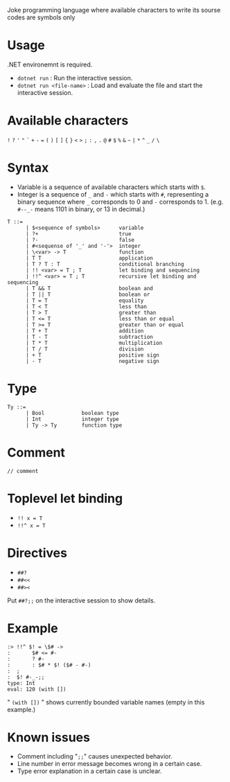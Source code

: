 Joke programming language where available characters to write its sourse codes are symbols only

# Usage
.NET environemnt is required.

- `dotnet run` : Run the interactive session.
- `dotnet run <file-name>` : Load and evaluate the file and start the interactive session.

# Available characters
`!` `?` `'` `"` ``` ` ``` `+` `-` `=` `(` `)` `[` `]` `{` `}` `<` `>` `;` `:` `,` `.` `@` `#` `$` `%` `&` `~` `|` `*` `^` `_` `/` `\`

# Syntax
- Variable is a sequence of available characters which starts with `$`.
- Integer is a sequence of `_` and `-` which starts with `#`, representing a binary sequence where `_` corresponds to 0 and `-` corresponds to 1. (e.g. `#--_-` means 1101 in binary, or 13 in decimal.)
```
T ::=
      | $<sequence of symbols>      variable
      | ?+                          true
      | ?-                          false
      | #<sequense of '_' and '-'>  integer
      | \<var> -> T                 function
      | T T                         application
      | T ? T : T                   conditional branching
      | !! <var> = T ; T            let binding and sequencing
      | !!^ <var> = T ; T           recursive let binding and sequencing
      | T && T                      boolean and
      | T || T                      boolean or
      | T = T                       equality
      | T < T                       less than
      | T > T                       greater than
      | T <= T                      less than or equal
      | T >= T                      greater than or equal
      | T + T                       addition
      | T - T                       subtraction
      | T * T                       multiplication
      | T / T                       division
      | + T                         positive sign
      | - T                         negative sign
```

# Type
```
Ty ::=
      | Bool            boolean type
      | Int             integer type
      | Ty -> Ty        function type
```

# Comment
```
// comment
```


# Toplevel let binding
- `!! x = T`
- `!!^ x = T`

# Directives
- `##?`
- `##<<`
- `##><`

Put `##?;;` on the interactive session to show details.

# Example
```
:> !!^ $! = \$# ->
:       $# <= #-
:       ? #-
:       : $# * $! ($# - #-)
:  ;
:  $! #-_-;;
type: Int
eval: 120 (with [])
```

" `(with [])` " shows currently bounded variable names (empty in this example.)

# Known issues
- Comment including "`;;`" causes unexpected behavior.
- Line number in error message becomes wrong in a certain case.
- Type error explanation in a certain case is unclear.
